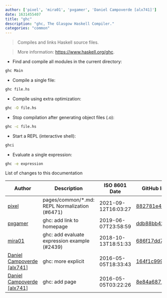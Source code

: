 ```yaml
---
author: ['pixel', 'mira01', 'pxgamer', 'Daniel Campoverde [alx741]']
date: 1631455407
title: "ghc"
description: "ghc, The Glasgow Haskell Compiler."
categories: "common"
---
```

> Compiles and links Haskell source files.

> More information: <https://www.haskell.org/ghc>.

- Find and compile all modules in the current directory:

```bash
ghc Main
```

- Compile a single file:

```bash
ghc file.hs
```

- Compile using extra optimization:

```bash
ghc -O file.hs
```

- Stop compilation after generating object files (.o):

```bash
ghc -c file.hs
```

- Start a REPL (interactive shell):

```bash
ghci
```

- Evaluate a single expression:

```bash
ghc -e expression
```
List of changes to this documentation


Author | Description | ISO 8601 Date | GitHub link
------|-----|-----|-----
[pixel](mailto:35269695+pixelcmtd@users.noreply.github.com) | pages/common/*.md: REPL Normalization (#6471) | 2021-09-12T16:03:27 | [882781e41019](https://github.com/tldr-pages/tldr/commit/882781e41019543fd716442e62faa1fb02d474b9)
[pxgamer](mailto:owzie123@gmail.com) | ghc: add link to homepage | 2019-06-07T23:58:59 | [ddb88bb42253](https://github.com/tldr-pages/tldr/commit/ddb88bb422535c86259890e17127daf97bf49a96)
[mira01](mailto:miracech@email.cz) | ghc: add evaluate expression example (#2439) | 2018-10-13T18:51:33 | [686f17dd7262](https://github.com/tldr-pages/tldr/commit/686f17dd72621d43866a551fd2f85430f1901dd6)
[Daniel Campoverde [alx741]](mailto:alx741@riseup.net) | ghc: more explicit | 2016-05-05T18:33:43 | [164f1c999731](https://github.com/tldr-pages/tldr/commit/164f1c999731cb4f81737542d5fdea3496c72cc6)
[Daniel Campoverde [alx741]](mailto:alx741@riseup.net) | ghc: add page | 2016-05-05T03:22:26 | [8e84a6871131](https://github.com/tldr-pages/tldr/commit/8e84a687113103ca8067f06fd8840f8015def118)

